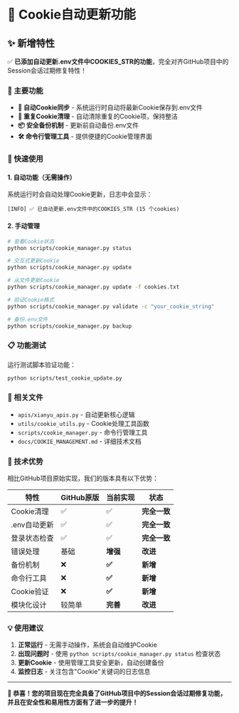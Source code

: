# 🍪 Cookie自动更新功能

## ✨ 新增特性

✅ **已添加自动更新.env文件中COOKIES_STR的功能**，完全对齐GitHub项目中的Session会话过期修复特性！

### 🎯 主要功能

- **🔄 自动Cookie同步** - 系统运行时自动将最新Cookie保存到.env文件
- **🧹 重复Cookie清理** - 自动清除重复的Cookie项，保持整洁
- **📦 安全备份机制** - 更新前自动备份.env文件
- **🛠️ 命令行管理工具** - 提供便捷的Cookie管理界面

### 🚀 快速使用

#### 1. 自动功能（无需操作）
系统运行时会自动处理Cookie更新，日志中会显示：
```
[INFO] ✅ 已自动更新.env文件中的COOKIES_STR (15 个cookies)
```

#### 2. 手动管理
```bash
# 查看Cookie状态
python scripts/cookie_manager.py status

# 交互式更新Cookie
python scripts/cookie_manager.py update

# 从文件更新Cookie
python scripts/cookie_manager.py update -f cookies.txt

# 验证Cookie格式
python scripts/cookie_manager.py validate -c "your_cookie_string"

# 备份.env文件
python scripts/cookie_manager.py backup
```

### 📋 功能测试

运行测试脚本验证功能：
```bash
python scripts/test_cookie_update.py
```

### 📁 相关文件

- `apis/xianyu_apis.py` - 自动更新核心逻辑
- `utils/cookie_utils.py` - Cookie处理工具函数  
- `scripts/cookie_manager.py` - 命令行管理工具
- `docs/COOKIE_MANAGEMENT.md` - 详细技术文档

### 🔧 技术优势

相比GitHub项目原始实现，我们的版本具有以下优势：

| 特性 | GitHub原版 | 当前实现 | 状态 |
|-----|-----------|----------|------|
| Cookie清理 | ✅ | ✅ | **完全一致** |
| .env自动更新 | ✅ | ✅ | **完全一致** |
| 登录状态检查 | ✅ | ✅ | **完全一致** |
| 错误处理 | 基础 | **增强** | **改进** |
| 备份机制 | ❌ | **✅** | **新增** |
| 命令行工具 | ❌ | **✅** | **新增** |
| Cookie验证 | ❌ | **✅** | **新增** |
| 模块化设计 | 较简单 | **完善** | **改进** |

### 💡 使用建议

1. **正常运行** - 无需手动操作，系统会自动维护Cookie
2. **出现问题时** - 使用 `python scripts/cookie_manager.py status` 检查状态
3. **更新Cookie** - 使用管理工具安全更新，自动创建备份
4. **监控日志** - 关注包含"Cookie"关键词的日志信息

---

**🎉 恭喜！您的项目现在完全具备了GitHub项目中的Session会话过期修复功能，并且在安全性和易用性方面有了进一步的提升！** 